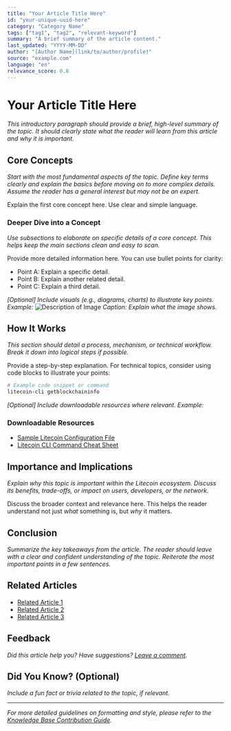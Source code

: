 ```yaml
---
title: "Your Article Title Here"
id: "your-unique-uuid-here"
category: "Category Name"
tags: ["tag1", "tag2", "relevant-keyword"]
summary: "A brief summary of the article content."
last_updated: "YYYY-MM-DD"
author: "[Author Name](link/to/author/profile)"
source: "example.com"
language: "en"
relevance_score: 0.8
---
```


# Your Article Title Here

*This introductory paragraph should provide a brief, high-level summary of the topic. It should clearly state what the reader will learn from this article and why it is important.*

## Core Concepts
*Start with the most fundamental aspects of the topic. Define key terms clearly and explain the basics before moving on to more complex details. Assume the reader has a general interest but may not be an expert.*

Explain the first core concept here. Use clear and simple language.

### Deeper Dive into a Concept
*Use subsections to elaborate on specific details of a core concept. This helps keep the main sections clean and easy to scan.*

Provide more detailed information here. You can use bullet points for clarity:
* Point A: Explain a specific detail.
* Point B: Explain another related detail.
* Point C: Explain a third detail.

*[Optional] Include visuals (e.g., diagrams, charts) to illustrate key points. Example:*
![Description of Image](path/to/image.png)
*Caption: Explain what the image shows.*

## How It Works
*This section should detail a process, mechanism, or technical workflow. Break it down into logical steps if possible.*

Provide a step-by-step explanation. For technical topics, consider using code blocks to illustrate your points:

```bash
# Example code snippet or command
litecoin-cli getblockchaininfo
```

*[Optional] Include downloadable resources where relevant. Example:*
### Downloadable Resources
* [Sample Litecoin Configuration File](link/to/file)
* [Litecoin CLI Command Cheat Sheet](link/to/file)

## Importance and Implications
*Explain why this topic is important within the Litecoin ecosystem. Discuss its benefits, trade-offs, or impact on users, developers, or the network.*

Discuss the broader context and relevance here. This helps the reader understand not just *what* something is, but *why* it matters.

## Conclusion
*Summarize the key takeaways from the article. The reader should leave with a clear and confident understanding of the topic. Reiterate the most important points in a few sentences.*

## Related Articles
* [Related Article 1](link/to/article)
* [Related Article 2](link/to/article)
* [Related Article 3](link/to/article)

## Feedback
*Did this article help you? Have suggestions? [Leave a comment](link/to/comment/section).*

## Did You Know? (Optional)
*Include a fun fact or trivia related to the topic, if relevant.*

---

*For more detailed guidelines on formatting and style, please refer to the [Knowledge Base Contribution Guide](../user_instructions/knowledge_base_contribution_guide.md).*